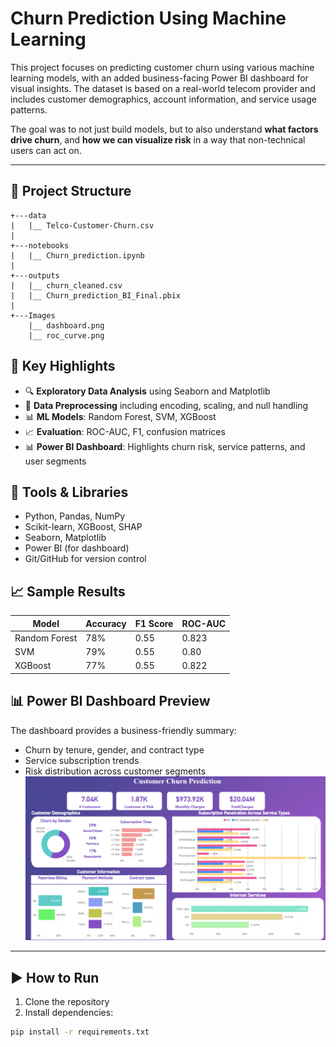 # Churn Prediction Using Machine Learning

This project focuses on predicting customer churn using various machine learning models, with an added business-facing Power BI dashboard for visual insights. The dataset is based on a real-world telecom provider and includes customer demographics, account information, and service usage patterns.

The goal was to not just build models, but to also understand **what factors drive churn**, and **how we can visualize risk** in a way that non-technical users can act on.

---

## 📁 Project Structure
```
+---data
|   |__ Telco-Customer-Churn.csv
|
+---notebooks
|   |__ Churn_prediction.ipynb
|
+---outputs
|   |__ churn_cleaned.csv
|   |__ Churn_prediction_BI_Final.pbix
|
+---Images
    |__ dashboard.png
    |__ roc_curve.png
```
## 🚀 Key Highlights

- 🔍 **Exploratory Data Analysis** using Seaborn and Matplotlib
- 🔄 **Data Preprocessing** including encoding, scaling, and null handling
- 📊 **ML Models**: Random Forest, SVM, XGBoost
- 📈 **Evaluation**: ROC-AUC, F1, confusion matrices
- 📊 **Power BI Dashboard**: Highlights churn risk, service patterns, and user segments

## 🔧 Tools & Libraries

- Python, Pandas, NumPy
- Scikit-learn, XGBoost, SHAP
- Seaborn, Matplotlib
- Power BI (for dashboard)
- Git/GitHub for version control

## 📈 Sample Results

| Model         | Accuracy | F1 Score | ROC-AUC |
|---------------|----------|----------|---------|
| Random Forest | 78%      | 0.55     | 0.823   |
| SVM           | 79%      | 0.55     | 0.80    |
| XGBoost       | 77%      | 0.55     | 0.822   |

## 📊 Power BI Dashboard Preview

The dashboard provides a business-friendly summary:
- Churn by tenure, gender, and contract type
- Service subscription trends
- Risk distribution across customer segments
![Dashboard Preview](Images/dhashboard.png)
---
## ▶️ How to Run

1. Clone the repository
2. Install dependencies:
```bash
pip install -r requirements.txt
